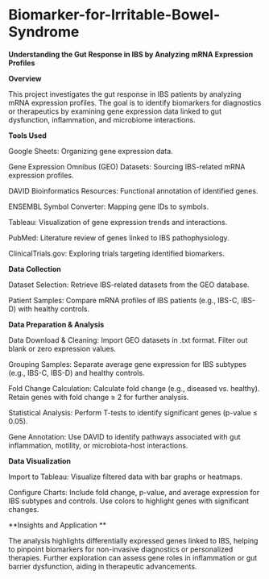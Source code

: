 # Biomarker-for-Irritable-Bowel-Syndrome

**Understanding the Gut Response in IBS by Analyzing mRNA Expression Profiles**

**Overview**

This project investigates the gut response in IBS patients by analyzing mRNA expression profiles. The goal is to identify biomarkers for diagnostics or therapeutics by examining gene expression data linked to gut dysfunction, inflammation, and microbiome interactions.

**Tools Used**

Google Sheets: Organizing gene expression data.

Gene Expression Omnibus (GEO) Datasets: Sourcing IBS-related mRNA expression profiles.

DAVID Bioinformatics Resources: Functional annotation of identified genes.

ENSEMBL Symbol Converter: Mapping gene IDs to symbols.

Tableau: Visualization of gene expression trends and interactions.

PubMed: Literature review of genes linked to IBS pathophysiology.

ClinicalTrials.gov: Exploring trials targeting identified biomarkers.


**Data Collection**

Dataset Selection: Retrieve IBS-related datasets from the GEO database.

Patient Samples: Compare mRNA profiles of IBS patients (e.g., IBS-C, IBS-D) with healthy controls.


**Data Preparation & Analysis**

Data Download & Cleaning: Import GEO datasets in .txt format. Filter out blank or zero expression values.

Grouping Samples: Separate average gene expression for IBS subtypes (e.g., IBS-C, IBS-D) and healthy controls.

Fold Change Calculation: Calculate fold change (e.g., diseased vs. healthy). Retain genes with fold change ≥ 2 for further analysis.

Statistical Analysis: Perform T-tests to identify significant genes (p-value ≤ 0.05).

Gene Annotation: Use DAVID to identify pathways associated with gut inflammation, motility, or microbiota-host interactions.


**Data Visualization**

Import to Tableau: Visualize filtered data with bar graphs or heatmaps.

Configure Charts: Include fold change, p-value, and average expression for IBS subtypes and controls. Use colors to highlight genes with significant changes.


**Insights and Application **

The analysis highlights differentially expressed genes linked to IBS, helping to pinpoint biomarkers for non-invasive diagnostics or personalized therapies. Further exploration can assess gene roles in inflammation or gut barrier dysfunction, aiding in therapeutic advancements.
